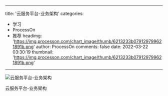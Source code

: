 
---
title: '云服务平台-业务架构'
categories: 
 - 学习
 - ProcessOn
 - 推荐
headimg: 'https://img.processon.com/chart_image/thumb/6213233b079129799621891b.png'
author: ProcessOn
comments: false
date: 2022-03-22 03:30:19
thumbnail: 'https://img.processon.com/chart_image/thumb/6213233b079129799621891b.png'
---

<div>   
<img class="thumb" alt="云服务平台-业务架构" src="https://img.processon.com/chart_image/thumb/6213233b079129799621891b.png" referrerpolicy="no-referrer">
<p>云服务平台-业务架构</p>  
</div>
            